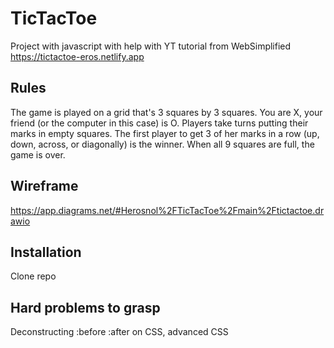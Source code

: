 
# TicTacToe

Project with javascript with help with YT tutorial from WebSimplified 
https://tictactoe-eros.netlify.app




## Rules
The game is played on a grid that's 3 squares by 3 squares.
    You are X, your friend (or the computer in this case) is O. Players take turns putting their marks in empty squares.
    The first player to get 3 of her marks in a row (up, down, across, or diagonally) is the winner.
    When all 9 squares are full, the game is over.
## Wireframe
https://app.diagrams.net/#Herosnol%2FTicTacToe%2Fmain%2Ftictactoe.drawio
 
## Installation
Clone repo

## Hard problems to grasp
Deconstructing :before :after on CSS, advanced CSS
